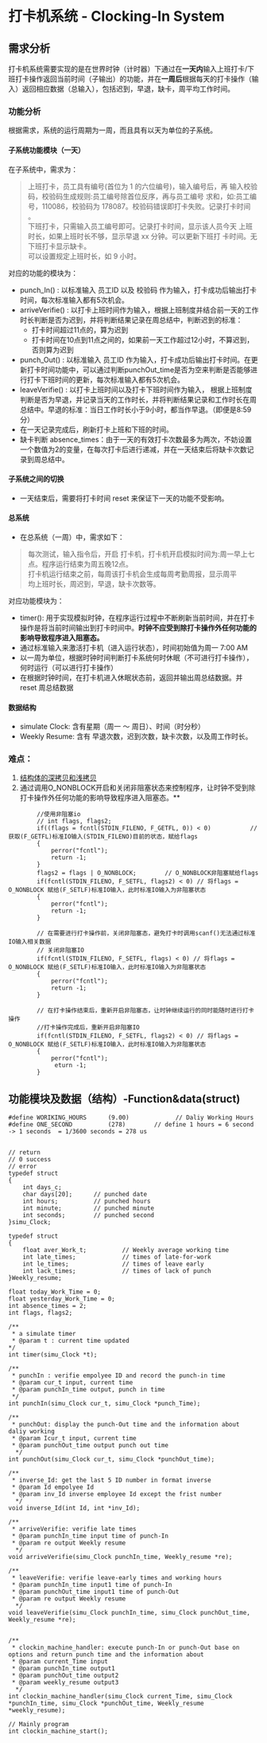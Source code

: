 # 打卡机系统 - Clocking-In System
## 需求分析
打卡机系统需要实现的是在世界时钟（计时器）下通过在**一天内**输入上班打卡/下班打卡操作返回当前时间（子输出）的功能，并在**一周后**根据每天的打卡操作（输入）返回相应数据（总输入），包括迟到，早退，缺卡，周平均工作时间。

### 功能分析
根据需求，系统的运行周期为一周，而且具有以天为单位的子系统。
#### 子系统功能模块（一天）
在子系统中，需求为：
> 上班打卡，员工具有编号(首位为 1 的六位编号)，输入编号后，再 输入校验码，校验码生成规则:员工编号除首位反序，再与员工编号 求和，如:员工编号，110086，校验码为 178087。校验码错误即打卡失败。记录打卡时间 。  
> 下班打卡，只需输入员工编号即可。记录打卡时间，显示该人员今天 上班时长，如果上班时长不够，显示早退 xx 分钟。可以更新下班打 卡时间。无下班打卡显示缺卡。  
> 可以设置规定上班时长，如 9 小时。  

对应的功能的模块为：
* punch_In() :  以标准输入 员工ID 以及 校验码 作为输入，打卡成功后输出打卡时间，每次标准输入都有5次机会。
* arriveVerifie() : 以打卡上班时间作为输入，根据上班制度并结合前一天的工作时长判断是否为迟到，并将判断结果记录在周总结中，判断迟到的标准：
	* 打卡时间超过11点的，算为迟到
	* 打卡时间在10点到11点之间的，如果前一天工作超过12小时，不算迟到，否则算为迟到
* punch_Out() : 以标准输入 员工ID 作为输入，打卡成功后输出打卡时间。在更新打卡时间功能中，可以通过判断punchOut_time是否为空来判断是否能够进行打卡下班时间的更新，每次标准输入都有5次机会。
* leaveVerifie() : 以打卡上班时间以及打卡下班时间作为输入， 根据上班制度判断是否为早退，并记录当天的工作时长，并将判断结果记录和工作时长在周总结中。早退的标准：当日工作时长小于9小时，都当作早退。（即便是8:59分）
* 在一天记录完成后，刷新打卡上班和下班的时间。
* 	缺卡判断 absence_times：由于一天的有效打卡次数最多为两次，不妨设置一个数值为2的变量，在每次打卡后进行递减，并在一天结束后将缺卡次数记录到周总结中。
#### 子系统之间的切换
* 一天结束后，需要将打卡时间 reset 来保证下一天的功能不受影响。
#### 总系统
* 在总系统（一周）中，需求如下：
> 每次测试，输入指令后，开启 打卡机，打卡机开启模拟时间为:周一早上七点。程序运行结束为周五晚12点。   
> 打卡机运行结束之前，每周该打卡机会生成每周考勤周报，显示周平   
> 均上班时长，周迟到，早退，缺卡次数等。   

对应功能模块为：
* timer(): 用于实现模拟时钟，在程序运行过程中不断刷新当前时间，并在打卡操作是将当前时间输出到打卡时间中。**时钟不应受到除打卡操作外任何功能的影响导致程序进入阻塞态。** 
* 通过标准输入来激活打卡机（进入运行状态），时间初始值为周一 7:00 AM
* 以一周为单位，根据时钟时间判断打卡系统何时休眠（不可进行打卡操作），何时运行（可以进行打卡操作）
* 在根据时钟时间，在打卡机进入休眠状态前，返回并输出周总结数据。并 reset 周总结数据

#### 数据结构
* simulate Clock: 含有星期（周一  ～ 周日）、时间（时分秒）
* Weekly Resume: 含有 早退次数，迟到次数，缺卡次数，以及周工作时长。

### 难点：
1. [结构体的深拷贝和浅拷贝](https://www.cnblogs.com/qinguoyi/p/10186219.html)
2. 通过调用O_NONBLOCK开启和关闭非阻塞状态来控制程序，让时钟不受到除打卡操作外任何功能的影响导致程序进入阻塞态。** 
```
		//使用非阻塞io
    	// int flags, flags2;
    	if((flags = fcntl(STDIN_FILENO, F_GETFL, 0)) < 0)   		// 获取(F_GETFL)标准IO输入(STDIN_FILENO)目前的状态，赋给flags
    	{
        	perror("fcntl");
        	return -1;
    	}
    	flags2 = flags | O_NONBLOCK;        // O_NONBLOCK非阻塞赋给flags 
    	if(fcntl(STDIN_FILENO, F_SETFL, flags2) < 0) // 将flags = O_NONBLOCK 赋给(F_SETLF)标准IO输入，此时标准IO输入为非阻塞状态
    	{
        	perror("fcntl");
        	return -1;
    	}

	  	// 在需要进行打卡操作前，关闭非阻塞态，避免打卡时调用scanf()无法通过标准IO输入相关数据
    	// 关闭非阻塞IO
    	if(fcntl(STDIN_FILENO, F_SETFL, flags) < 0) // 将flags = O_NONBLOCK 赋给(F_SETLF)标准IO输入，此时标准IO输入为非阻塞状态
    	{
        	perror("fcntl");
        	return -1;
    	}

	  	// 在打卡操作结束后，重新开启非阻塞态，让时钟继续运行的同时能随时进行打卡操作
        //打卡操作完成后，重新开启非阻塞IO
        if(fcntl(STDIN_FILENO, F_SETFL, flags2) < 0) // 将flags = O_NONBLOCK 赋给(F_SETLF)标准IO输入，此时标准IO输入为非阻塞状态
        {
            perror("fcntl");
             eturn -1;
        }
```


## 功能模块及数据（结构）-Function&data(struct)
```
#define WORIKING_HOURS      (9.00)             // Daliy Working Hours
#define ONE_SECOND          (278)        // define 1 hours = 6 second -> 1 seconds  = 1/3600 seconds = 278 us


// return 
// 0 success
// error
typedef struct
{
    int days_c;
    char days[20];      // punched date
    int hours;          // punched hours
    int minute;         // punched minute
    int seconds;        // punched second  
}simu_Clock;

typedef struct
{
    float aver_Work_t;          // Weekly average working time
    int late_times;             // times of late-for-work
    int le_times;               // times of leave early
    int lack_times;             // times of lack of punch
}Weekly_resume;

float today_Work_Time = 0;        
float yesterday_Work_Time = 0;
int absence_times = 2;
int flags, flags2;

/**
 * a simulate timer
 * @param t : current time updated
*/
int timer(simu_Clock *t);

/**
 * punchIn : verifie empolyee ID and record the punch-in time
 * @param cur_t input, current time
 * @param punchIn_time output, punch in time
 */
int punchIn(simu_Clock cur_t, simu_Clock *punch_Time);

/**
 * punchOut: display the punch-Out time and the information about daliy working
 * @param Icur_t input, current time
 * @param punchOut_time output punch out time
  */
int punchOut(simu_Clock cur_t, simu_Clock *punchOut_time);

/**
 * inverse_Id: get the last 5 ID number in format inverse
 * @param Id empolyee Id
 * @param inv_Id inverse employee Id except the frist number 
  */
void inverse_Id(int Id, int *inv_Id);

/**
 * arriveVerifie: verifie late times
 * @param punchIn_time input time of punch-In
 * @param re output Weekly resume
  */
void arriveVerifie(simu_Clock punchIn_time, Weekly_resume *re);

/**
 * leaveVerifie: verifie leave-early times and working hours
 * @param punchIn_time input1 time of punch-In
 * @param punchOut_time input1 time of punch-Out
 * @param re output Weekly resume
  */
void leaveVerifie(simu_Clock punchIn_time, simu_Clock punchOut_time, Weekly_resume *re);


/**
 * clockin_machine_handler: execute punch-In or punch-Out base on options and return punch time and the information about 
 * @param current_Time input
 * @param punchIn_time output1
 * @param punchOut_time output2
 * @param weekly_resume output3
  */
int clockin_machine_handler(simu_Clock current_Time, simu_Clock *punchIn_time, simu_Clock *punchOut_time, Weekly_resume *weekly_resume);

// Mainly program
int clockin_machine_start();

```

	






